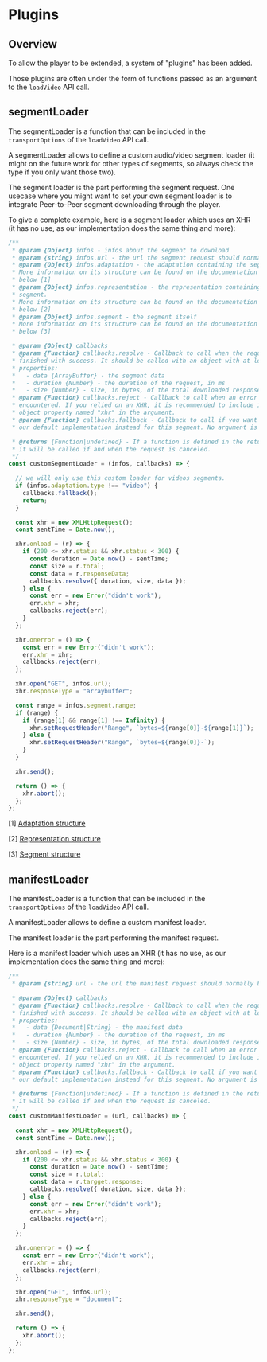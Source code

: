 # Plugins ######################################################################


## Overview ####################################################################

To allow the player to be extended, a system of "plugins" has been added.

Those plugins are often under the form of functions passed as an argument to the
``loadVideo`` API call.



<a name="segmentLoader"></a>
## segmentLoader ###############################################################

The segmentLoader is a function that can be included in the ``transportOptions``
of the ``loadVideo`` API call.

A segmentLoader allows to define a custom audio/video segment loader (it might
on the future work for other types of segments, so always check the type if you
only want those two).

The segment loader is the part performing the segment request. One usecase where
you might want to set your own segment loader is to integrate Peer-to-Peer
segment downloading through the player.

To give a complete example, here is a segment loader which uses an XHR (it has
no use, as our implementation does the same thing and more):
```js
/**
 * @param {Object} infos - infos about the segment to download
 * @param {string} infos.url - the url the segment request should normally be on
 * @param {Object} infos.adaptation - the adaptation containing the segment.
 * More information on its structure can be found on the documentation linked
 * below [1]
 * @param {Object} infos.representation - the representation containing the
 * segment.
 * More information on its structure can be found on the documentation linked
 * below [2]
 * @param {Object} infos.segment - the segment itself
 * More information on its structure can be found on the documentation linked
 * below [3]

 * @param {Object} callbacks
 * @param {Function} callbacks.resolve - Callback to call when the request is
 * finished with success. It should be called with an object with at least 3
 * properties:
 *   - data {ArrayBuffer} - the segment data
 *   - duration {Number} - the duration of the request, in ms
 *   - size {Number} - size, in bytes, of the total downloaded response.
 * @param {Function} callbacks.reject - Callback to call when an error is
 * encountered. If you relied on an XHR, it is recommended to include it as an
 * object property named "xhr" in the argument.
 * @param {Function} callbacks.fallback - Callback to call if you want to call
 * our default implementation instead for this segment. No argument is needed.

 * @returns {Function|undefined} - If a function is defined in the return value,
 * it will be called if and when the request is canceled.
 */
const customSegmentLoader = (infos, callbacks) => {

  // we will only use this custom loader for videos segments.
  if (infos.adaptation.type !== "video") {
    callbacks.fallback();
    return;
  }

  const xhr = new XMLHttpRequest();
  const sentTime = Date.now();

  xhr.onload = (r) => {
    if (200 <= xhr.status && xhr.status < 300) {
      const duration = Date.now() - sentTime;
      const size = r.total;
      const data = r.responseData;
      callbacks.resolve({ duration, size, data });
    } else {
      const err = new Error("didn't work");
      err.xhr = xhr;
      callbacks.reject(err);
    }
  };

  xhr.onerror = () => {
    const err = new Error("didn't work");
    err.xhr = xhr;
    callbacks.reject(err);
  };

  xhr.open("GET", infos.url);
  xhr.responseType = "arraybuffer";

  const range = infos.segment.range;
  if (range) {
    if (range[1] && range[1] !== Infinity) {
      xhr.setRequestHeader("Range", `bytes=${range[0]}-${range[1]}`);
    } else {
      xhr.setRequestHeader("Range", `bytes=${range[0]}-`);
    }
  }

  xhr.send();

  return () => {
    xhr.abort();
  };
};
```

[1] [Adaptation structure](./manifest.md#adaptation)

[2] [Representation structure](./manifest.md#representation)

[3] [Segment structure](./manifest.md#segment)



<a name="manifestLoader"></a>
## manifestLoader ##############################################################

The manifestLoader is a function that can be included in the
``transportOptions`` of the ``loadVideo`` API call.

A manifestLoader allows to define a custom manifest loader.

The manifest loader is the part performing the manifest request.

Here is a manifest loader which uses an XHR (it has no use, as our
implementation does the same thing and more):

```js
/**
 * @param {string} url - the url the manifest request should normally be on

 * @param {Object} callbacks
 * @param {Function} callbacks.resolve - Callback to call when the request is
 * finished with success. It should be called with an object with at least 3
 * properties:
 *   - data {Document|String} - the manifest data
 *   - duration {Number} - the duration of the request, in ms
 *   - size {Number} - size, in bytes, of the total downloaded response.
 * @param {Function} callbacks.reject - Callback to call when an error is
 * encountered. If you relied on an XHR, it is recommended to include it as an
 * object property named "xhr" in the argument.
 * @param {Function} callbacks.fallback - Callback to call if you want to call
 * our default implementation instead for this segment. No argument is needed.

 * @returns {Function|undefined} - If a function is defined in the return value,
 * it will be called if and when the request is canceled.
 */
const customManifestLoader = (url, callbacks) => {

  const xhr = new XMLHttpRequest();
  const sentTime = Date.now();

  xhr.onload = (r) => {
    if (200 <= xhr.status && xhr.status < 300) {
      const duration = Date.now() - sentTime;
      const size = r.total;
      const data = r.targget.response;
      callbacks.resolve({ duration, size, data });
    } else {
      const err = new Error("didn't work");
      err.xhr = xhr;
      callbacks.reject(err);
    }
  };

  xhr.onerror = () => {
    const err = new Error("didn't work");
    err.xhr = xhr;
    callbacks.reject(err);
  };

  xhr.open("GET", infos.url);
  xhr.responseType = "document";

  xhr.send();

  return () => {
    xhr.abort();
  };
};
```
